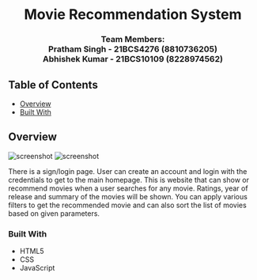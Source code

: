 <!-- Please update value in the {}  -->

<h1 align="center">Movie Recommendation System</h1>

<div align="center">
</div>

<div align="center">
  <h3>
    Team Members:<br>
    Pratham Singh - 21BCS4276 (8810736205)<br>
    Abhishek Kumar - 21BCS10109 (8228974562)
  </h3>
</div>

<!-- TABLE OF CONTENTS -->

## Table of Contents

- [Overview](#overview)
- [Built With](#built-with)

<!-- OVERVIEW -->

## Overview
![screenshot](screenshot1.png)
![screenshot](screenshot2.png)

There is a sign/login page. User can create an account and login with the credentials to get to the main homepage.
This is website that can show or recommend movies when a user searches for any movie. Ratings, year of release and summary of the movies will be shown. You can apply various filters to get the recommended movie and can also sort the list of movies based on given parameters.

### Built With

- HTML5
- CSS
- JavaScript